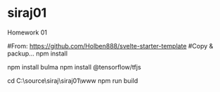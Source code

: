# siraj01
Homework 01

#From: https://github.com/Holben888/svelte-starter-template
#Copy & packup...
npm install

npm install bulma
npm install @tensorflow/tfjs

cd C:\source\siraj\siraj01\www
npm run build

